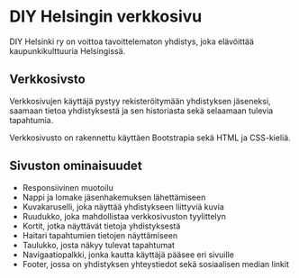 # DIY Helsingin verkkosivu
DIY Helsinki ry on voittoa tavoittelematon yhdistys, joka elävöittää kaupunkikulttuuria Helsingissä. 

## Verkkosivsto

Verkkosivujen käyttäjä pystyy rekisteröitymään yhdistyksen jäseneksi, saamaan tietoa yhdistyksestä ja sen historiasta sekä selaamaan tulevia tapahtumia. 

Verkkosivusto on rakennettu käyttäen Bootstrapia sekä HTML ja CSS-kieliä. 


## Sivuston ominaisuudet
- Responsiivinen muotoilu
- Nappi ja lomake jäsenhakemuksen lähettämiseen
- Kuvakaruselli, joka näyttää yhdistykseen liittyviä kuvia
- Ruudukko, joka mahdollistaa verkkosivuston tyylittelyn
- Kortit, jotka näyttävät tietoja yhdistyksestä
- Haitari tapahtumien tietojen näyttämiseen
- Taulukko, josta näkyy tulevat tapahtumat
- Navigaatiopalkki, jonka kautta käyttäjä pääsee eri sivuille
- Footer, jossa on yhdistyksen yhteystiedot sekä sosiaalisen median linkit